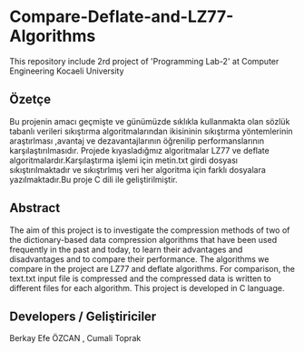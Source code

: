 # Compare-Deflate-and-LZ77-Algorithms
This repository include 2rd project of 'Programming Lab-2' at Computer Engineering Kocaeli University

## Özetçe 
Bu projenin amacı geçmişte ve günümüzde sıklıkla kullanmakta olan sözlük tabanlı verileri sıkıştırma algoritmalarından ikisininin sıkıştırma yöntemlerinin araştırlması ,avantaj ve dezavantajlarının öğrenilip performanslarının karşılaştırılmasıdır. Projede kıyasladığmız algoritmalar LZ77 ve deflate algoritmalardır.Karşılaştırma işlemi için metin.txt girdi dosyası sıkıştırılmaktadır ve sıkıştırlmış veri her algoritma için farklı dosyalara yazılmaktadır.Bu proje C dili ile geliştirilmiştir. 

## Abstract 
The aim of this project is to investigate the compression methods of two of the dictionary-based data compression algorithms that have been used frequently in the past and today, to learn their advantages and disadvantages and to compare their performance. The algorithms we compare in the project are LZ77 and deflate algorithms. For comparison, the text.txt input file is compressed and the compressed data is written to different files for each algorithm. This project is developed in C language.

## Developers / Geliştiriciler 
Berkay Efe ÖZCAN , Cumali Toprak

